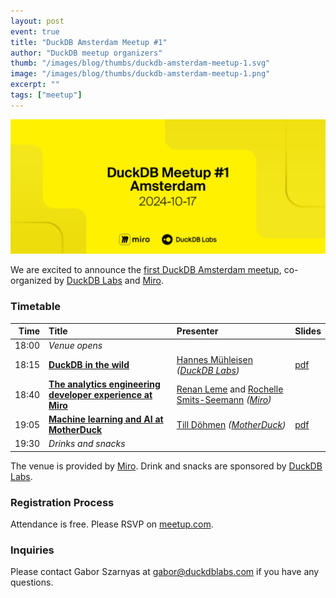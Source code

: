 ```yaml
---
layout: post
event: true
title: "DuckDB Amsterdam Meetup #1"
author: "DuckDB meetup organizers"
thumb: "/images/blog/thumbs/duckdb-amsterdam-meetup-1.svg"
image: "/images/blog/thumbs/duckdb-amsterdam-meetup-1.png"
excerpt: ""
tags: ["meetup"]
---
```


<img src="/images/blog/thumbs/duckdb-amsterdam-meetup-1.svg"
     alt="DuckDB Amsterdam Meetup Splashscreen"
     width="680"
     />

We are excited to announce the [first DuckDB Amsterdam meetup](https://www.meetup.com/duckdb/events/303482464/), co-organized by [DuckDB Labs](https://duckdblabs.com/) and [Miro](https://miro.com/).

### Timetable

| Time  | Title   | Presenter | Slides |
|------:|:------- |:----------|:-------|
| 18:00 | _Venue opens_ | | |
| 18:15 | [**DuckDB in the wild**](https://youtu.be/NarcDUhHwQw) | [Hannes Mühleisen](https://hannes.muehleisen.org/) _([DuckDB Labs](https://duckdblabs.com/))_ | [pdf](https://blobs.duckdb.org/slides/hannes-muehleisen-duckdb-in-the-wild-duckdb-amsterdam-meetup.pdf) |
| 18:40 | [**The analytics engineering developer experience at Miro**](https://youtu.be/4trnG7Bejz4) | [Renan Leme](https://www.linkedin.com/in/renanleme/) and [Rochelle Smits-Seemann](https://www.linkedin.com/in/rochellesmitsseemann/) _([Miro](https://miro.com/))_ | |
| 19:05 | [**Machine learning and AI at MotherDuck**](https://youtu.be/8OopWq-JSkE) | [Till Döhmen](https://www.linkedin.com/in/tdoehmen/) _([MotherDuck](https://motherduck.com/))_ | [pdf](https://blobs.duckdb.org/slides/till-doehmen-aiml-at-motherduck-duckdb-amsterdam-meetup.pdf) |
| 19:30 | _Drinks and snacks_ | | |

The venue is provided by [Miro](https://miro.com/).
Drink and snacks are sponsored by [DuckDB Labs](https://duckdblabs.com/).

### Registration Process

Attendance is free. Please RSVP on [meetup.com](https://www.meetup.com/duckdb/events/303482464/).

### Inquiries

Please contact Gabor Szarnyas at [gabor@duckdblabs.com](mailto:gabor@duckdblabs.com) if you have any questions.
